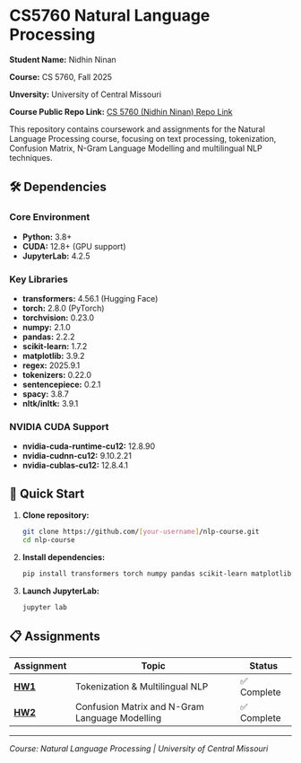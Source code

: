 # CS5760 Natural Language Processing

**Student Name:** Nidhin Ninan

**Course:** CS 5760, Fall 2025

**Unversity:** University of Central Missouri

**Course Public Repo Link:** [CS 5760 (Nidhin Ninan) Repo Link](https://github.com/nidhinninan/NLP_CS5760_UCMO)

This repository contains coursework and assignments for the Natural Language Processing course, focusing on text processing, tokenization, Confusion Matrix, N-Gram Language Modelling and multilingual NLP techniques.

## 🛠️ Dependencies

### Core Environment
- **Python:** 3.8+
- **CUDA:** 12.8+ (GPU support)
- **JupyterLab:** 4.2.5

### Key Libraries
- **transformers:** 4.56.1 (Hugging Face)
- **torch:** 2.8.0 (PyTorch)
- **torchvision:** 0.23.0
- **numpy:** 2.1.0
- **pandas:** 2.2.2
- **scikit-learn:** 1.7.2
- **matplotlib:** 3.9.2
- **regex:** 2025.9.1
- **tokenizers:** 0.22.0
- **sentencepiece:** 0.2.1
- **spacy:** 3.8.7
- **nltk/inltk:** 3.9.1

### NVIDIA CUDA Support
- **nvidia-cuda-runtime-cu12:** 12.8.90
- **nvidia-cudnn-cu12:** 9.10.2.21
- **nvidia-cublas-cu12:** 12.8.4.1

## 🚀 Quick Start

1. **Clone repository:**
   ```bash
   git clone https://github.com/[your-username]/nlp-course.git
   cd nlp-course
   ```

2. **Install dependencies:**
   ```bash
   pip install transformers torch numpy pandas scikit-learn matplotlib regex
   ```

3. **Launch JupyterLab:**
   ```bash
   jupyter lab
   ```

## 📋 Assignments

| Assignment | Topic | Status |
|------------|-------|---------|
| **[HW1](./HW1/)** | Tokenization & Multilingual NLP | ✅ Complete |
| **[HW2](./HW2/)** | Confusion Matrix and N-Gram Language Modelling | ✅ Complete |

---

*Course: Natural Language Processing | University of Central Missouri*
